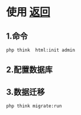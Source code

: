 # 使用  [返回](../README.md)

## 1.命令

`php think  html:init admin`

## 2.配置数据库

## 3.数据迁移

`php think migrate:run`
